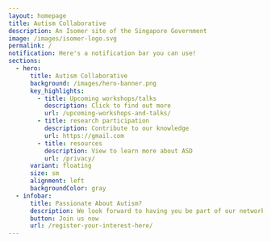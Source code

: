 ```yaml
---
layout: homepage
title: Autism Collaborative
description: An Isomer site of the Singapore Government
image: /images/isomer-logo.svg
permalink: /
notification: Here's a notification bar you can use!
sections:
  - hero:
      title: Autism Collaborative
      background: /images/hero-banner.png
      key_highlights:
        - title: Upcoming workshops/talks
          description: Click to find out more
          url: /upcoming-workshops-and-talks/
        - title: research participation
          description: Contribute to our knowledge
          url: https://gmail.com
        - title: resources
          description: View to learn more about ASD
          url: /privacy/
      variant: floating
      size: sm
      alignment: left
      backgroundColor: gray
  - infobar:
      title: Passionate About Autism?
      description: We look forward to having you be part of our network
      button: Join us now
      url: /register-your-interest-here/
---
```

